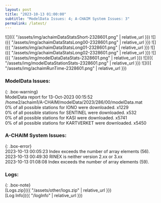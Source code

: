 ```yaml
---
layout: post
title: "2023-10-13 01:00:00"
subtitle: "ModelData Issues: 4; A-CHAIM System Issues: 3"
permalink: /latest/
---
```


![]({{ "/assets/img/achaimDataStatsShort-2328601.png" | relative_url }})
![]({{ "/assets/img/achaimDataStatsLong00-2328601.png" | relative_url }})
![]({{ "/assets/img/achaimDataStatsLong01-2328601.png" | relative_url }})
![]({{ "/assets/img/achaimDataStatsLong02-2328601.png" | relative_url }})
![]({{ "/assets/img/modelDataDataStats-2328601.png" | relative_url }})
![]({{ "/assets/img/modelDataStationStats-2328601.png" | relative_url }})
![]({{ "/assets/img/achaimRunTime-2328601.png" | relative_url }})


### ModelData Issues:  
  
{: .box-warning}  
 ModelData report for 13-Oct-2023 00:15:52   
 /home2/achaim1/A-CHAIM/modelData/2023/286/00/modelData.mat   
 0% of all possible stations for IONO were downloaded. x1229   
 0% of all possible stations for SENTINEL were downloaded. x532   
 0% of all possible stations for KASI were downloaded. x5741   
 0% of all possible stations for KARTVERKET were downloaded. x5450   
  
### A-CHAIM System Issues:  
  
{: .box-error}  
2023-10-13 00:05:23 Index exceeds the number of array elements (56).  
2023-10-13 00:49:30 RINEX is neither version 2.xx or 3.xx  
2023-10-13 01:08:08 Index exceeds the number of array elements (59).  

### Logs:  
  
{: .box-note}  
[Logs.zip]({{ "/assets/other/logs.zip" | relative_url }})  
[Log Info]({{ "/logInfo" | relative_url }})  
